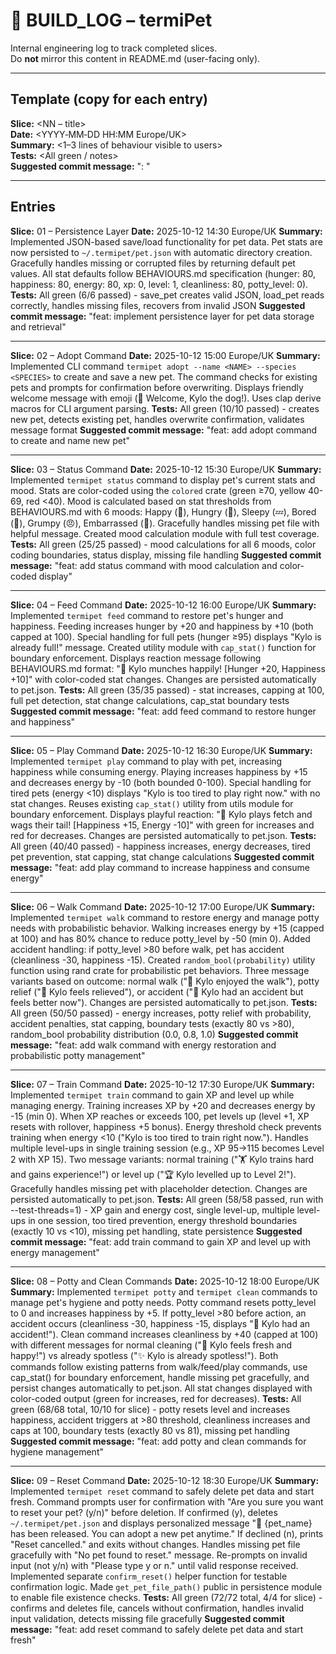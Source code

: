# 🧾 BUILD_LOG – termiPet

Internal engineering log to track completed slices.  
Do **not** mirror this content in README.md (user-facing only).

---

## Template (copy for each entry)
**Slice:** <NN – title>  
**Date:** <YYYY‑MM‑DD HH:MM Europe/UK>  
**Summary:** <1–3 lines of behaviour visible to users>  
**Tests:** <All green / notes>  
**Suggested commit message:** "<NN>: <imperative description>"

---

## Entries

**Slice:** 01 – Persistence Layer
**Date:** 2025-10-12 14:30 Europe/UK
**Summary:** Implemented JSON-based save/load functionality for pet data. Pet stats are now persisted to `~/.termipet/pet.json` with automatic directory creation. Gracefully handles missing or corrupted files by returning default pet values. All stat defaults follow BEHAVIOURS.md specification (hunger: 80, happiness: 80, energy: 80, xp: 0, level: 1, cleanliness: 80, potty_level: 0).
**Tests:** All green (6/6 passed) - save_pet creates valid JSON, load_pet reads correctly, handles missing files, recovers from invalid JSON
**Suggested commit message:** "feat: implement persistence layer for pet data storage and retrieval"

---

**Slice:** 02 – Adopt Command
**Date:** 2025-10-12 15:00 Europe/UK
**Summary:** Implemented CLI command `termipet adopt --name <NAME> --species <SPECIES>` to create and save a new pet. The command checks for existing pets and prompts for confirmation before overwriting. Displays friendly welcome message with emoji (🐾 Welcome, Kylo the dog!). Uses clap derive macros for CLI argument parsing.
**Tests:** All green (10/10 passed) - creates new pet, detects existing pet, handles overwrite confirmation, validates message format
**Suggested commit message:** "feat: add adopt command to create and name new pet"

---

**Slice:** 03 – Status Command
**Date:** 2025-10-12 15:30 Europe/UK
**Summary:** Implemented `termipet status` command to display pet's current stats and mood. Stats are color-coded using the `colored` crate (green ≥70, yellow 40-69, red <40). Mood is calculated based on stat thresholds from BEHAVIOURS.md with 6 moods: Happy (🐾), Hungry (🍖), Sleepy (💤), Bored (🎾), Grumpy (😠), Embarrassed (💩). Gracefully handles missing pet file with helpful message. Created mood calculation module with full test coverage.
**Tests:** All green (25/25 passed) - mood calculations for all 6 moods, color coding boundaries, status display, missing file handling
**Suggested commit message:** "feat: add status command with mood calculation and color-coded display"

---

**Slice:** 04 – Feed Command
**Date:** 2025-10-12 16:00 Europe/UK
**Summary:** Implemented `termipet feed` command to restore pet's hunger and happiness. Feeding increases hunger by +20 and happiness by +10 (both capped at 100). Special handling for full pets (hunger ≥95) displays "Kylo is already full!" message. Created utility module with `cap_stat()` function for boundary enforcement. Displays reaction message following BEHAVIOURS.md format: "🍖 Kylo munches happily! [Hunger +20, Happiness +10]" with color-coded stat changes. Changes are persisted automatically to pet.json.
**Tests:** All green (35/35 passed) - stat increases, capping at 100, full pet detection, stat change calculations, cap_stat boundary tests
**Suggested commit message:** "feat: add feed command to restore hunger and happiness"

---

**Slice:** 05 – Play Command
**Date:** 2025-10-12 16:30 Europe/UK
**Summary:** Implemented `termipet play` command to play with pet, increasing happiness while consuming energy. Playing increases happiness by +15 and decreases energy by -10 (both bounded 0-100). Special handling for tired pets (energy <10) displays "Kylo is too tired to play right now." with no stat changes. Reuses existing `cap_stat()` utility from utils module for boundary enforcement. Displays playful reaction: "🎾 Kylo plays fetch and wags their tail! [Happiness +15, Energy -10]" with green for increases and red for decreases. Changes are persisted automatically to pet.json.
**Tests:** All green (40/40 passed) - happiness increases, energy decreases, tired pet prevention, stat capping, stat change calculations
**Suggested commit message:** "feat: add play command to increase happiness and consume energy"

---

**Slice:** 06 – Walk Command
**Date:** 2025-10-12 17:00 Europe/UK
**Summary:** Implemented `termipet walk` command to restore energy and manage potty needs with probabilistic behavior. Walking increases energy by +15 (capped at 100) and has 80% chance to reduce potty_level by -50 (min 0). Added accident handling: if potty_level >80 before walk, pet has accident (cleanliness -30, happiness -15). Created `random_bool(probability)` utility function using rand crate for probabilistic pet behaviors. Three message variants based on outcome: normal walk ("🚶 Kylo enjoyed the walk"), potty relief ("🚶 Kylo feels relieved"), or accident ("💩 Kylo had an accident but feels better now"). Changes are persisted automatically to pet.json.
**Tests:** All green (50/50 passed) - energy increases, potty relief with probability, accident penalties, stat capping, boundary tests (exactly 80 vs >80), random_bool probability distribution (0.0, 0.8, 1.0)
**Suggested commit message:** "feat: add walk command with energy restoration and probabilistic potty management"

---

**Slice:** 07 – Train Command
**Date:** 2025-10-12 17:30 Europe/UK
**Summary:** Implemented `termipet train` command to gain XP and level up while managing energy. Training increases XP by +20 and decreases energy by -15 (min 0). When XP reaches or exceeds 100, pet levels up (level +1, XP resets with rollover, happiness +5 bonus). Energy threshold check prevents training when energy <10 ("Kylo is too tired to train right now."). Handles multiple level-ups in single training session (e.g., XP 95→115 becomes Level 2 with XP 15). Two message variants: normal training ("🏋️ Kylo trains hard and gains experience!") or level up ("🏆 Kylo levelled up to Level 2!"). Gracefully handles missing pet with placeholder detection. Changes are persisted automatically to pet.json.
**Tests:** All green (58/58 passed, run with --test-threads=1) - XP gain and energy cost, single level-up, multiple level-ups in one session, too tired prevention, energy threshold boundaries (exactly 10 vs <10), missing pet handling, state persistence
**Suggested commit message:** "feat: add train command to gain XP and level up with energy management"

---

**Slice:** 08 – Potty and Clean Commands
**Date:** 2025-10-12 18:00 Europe/UK
**Summary:** Implemented `termipet potty` and `termipet clean` commands to manage pet's hygiene and potty needs. Potty command resets potty_level to 0 and increases happiness by +5. If potty_level >80 before action, an accident occurs (cleanliness -30, happiness -15, displays "💩 Kylo had an accident!"). Clean command increases cleanliness by +40 (capped at 100) with different messages for normal cleaning ("🧼 Kylo feels fresh and happy!") vs already spotless ("✨ Kylo is already spotless!"). Both commands follow existing patterns from walk/feed/play commands, use cap_stat() for boundary enforcement, handle missing pet gracefully, and persist changes automatically to pet.json. All stat changes displayed with color-coded output (green for increases, red for decreases).
**Tests:** All green (68/68 total, 10/10 for slice) - potty resets level and increases happiness, accident triggers at >80 threshold, cleanliness increases and caps at 100, boundary tests (exactly 80 vs 81), missing pet handling
**Suggested commit message:** "feat: add potty and clean commands for hygiene management"

---

**Slice:** 09 – Reset Command
**Date:** 2025-10-12 18:30 Europe/UK
**Summary:** Implemented `termipet reset` command to safely delete pet data and start fresh. Command prompts user for confirmation with "Are you sure you want to reset your pet? (y/n)" before deletion. If confirmed (y), deletes `~/.termipet/pet.json` and displays personalized message "🐾 {pet_name} has been released. You can adopt a new pet anytime." If declined (n), prints "Reset cancelled." and exits without changes. Handles missing pet file gracefully with "No pet found to reset." message. Re-prompts on invalid input (not y/n) with "Please type y or n." until valid response received. Implemented separate `confirm_reset()` helper function for testable confirmation logic. Made `get_pet_file_path()` public in persistence module to enable file existence checks.
**Tests:** All green (72/72 total, 4/4 for slice) - confirms and deletes file, cancels without confirmation, handles invalid input validation, detects missing file gracefully
**Suggested commit message:** "feat: add reset command to safely delete pet data and start fresh"
